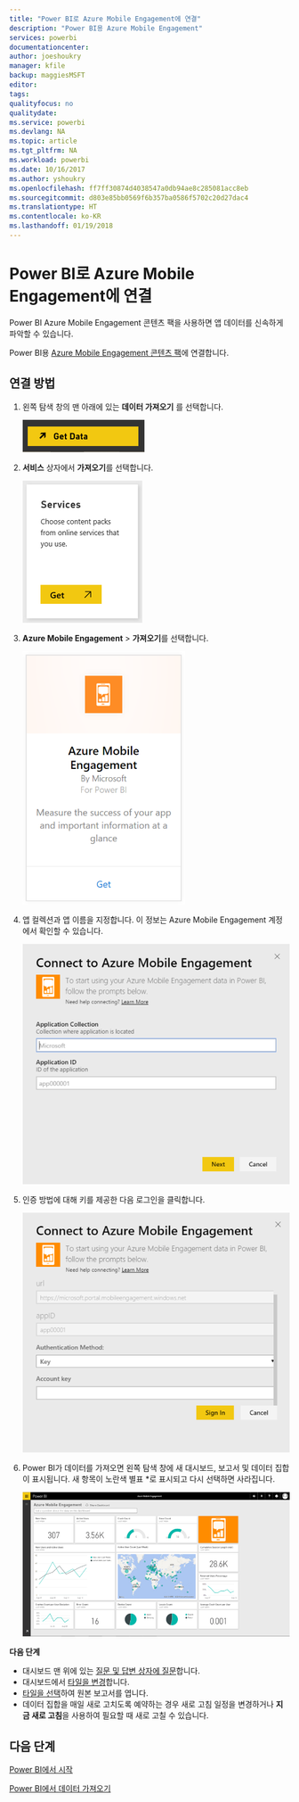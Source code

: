 ```yaml
---
title: "Power BI로 Azure Mobile Engagement에 연결"
description: "Power BI용 Azure Mobile Engagement"
services: powerbi
documentationcenter: 
author: joeshoukry
manager: kfile
backup: maggiesMSFT
editor: 
tags: 
qualityfocus: no
qualitydate: 
ms.service: powerbi
ms.devlang: NA
ms.topic: article
ms.tgt_pltfrm: NA
ms.workload: powerbi
ms.date: 10/16/2017
ms.author: yshoukry
ms.openlocfilehash: ff7ff30874d4038547a0db94ae8c285081acc8eb
ms.sourcegitcommit: d803e85bb0569f6b357ba0586f5702c20d27dac4
ms.translationtype: HT
ms.contentlocale: ko-KR
ms.lasthandoff: 01/19/2018
---
```

# <a name="connect-to-azure-mobile-engagement-with-power-bi"></a>Power BI로 Azure Mobile Engagement에 연결
Power BI Azure Mobile Engagement 콘텐츠 팩을 사용하면 앱 데이터를 신속하게 파악할 수 있습니다.

Power BI용 [Azure Mobile Engagement 콘텐츠 팩](https://app.powerbi.com/groups/me/getdata/services/azme)에 연결합니다.

## <a name="how-to-connect"></a>연결 방법
1. 왼쪽 탐색 창의 맨 아래에 있는 **데이터 가져오기** 를 선택합니다.
   
    ![](media/service-connect-to-azure-mobile/getdata.png)
2. **서비스** 상자에서 **가져오기**를 선택합니다.
   
    ![](media/service-connect-to-azure-mobile/services.png)
3. **Azure Mobile Engagement** \> **가져오기**를 선택합니다.
   
    ![](media/service-connect-to-azure-mobile/azme.png) 
4. 앱 컬렉션과 앱 이름을 지정합니다. 이 정보는 Azure Mobile Engagement 계정에서 확인할 수 있습니다.
   
    ![](media/service-connect-to-azure-mobile/parameters.png) 
5. 인증 방법에 대해 키를 제공한 다음 로그인을 클릭합니다.
   
    ![](media/service-connect-to-azure-mobile/creds.png)
6. Power BI가 데이터를 가져오면 왼쪽 탐색 창에 새 대시보드, 보고서 및 데이터 집합이 표시됩니다. 새 항목이 노란색 별표 \*로 표시되고 다시 선택하면 사라집니다.
   
    ![](media/service-connect-to-azure-mobile/dashboard.png)

 **다음 단계**

* 대시보드 맨 위에 있는 [질문 및 답변 상자에 질문](power-bi-q-and-a.md)합니다.
* 대시보드에서 [타일을 변경](service-dashboard-edit-tile.md)합니다.
* [타일을 선택](service-dashboard-tiles.md)하여 원본 보고서를 엽니다.
* 데이터 집합을 매일 새로 고치도록 예약하는 경우 새로 고침 일정을 변경하거나 **지금 새로 고침**을 사용하여 필요할 때 새로 고칠 수 있습니다.

## <a name="next-steps"></a>다음 단계
[Power BI에서 시작](service-get-started.md)

[Power BI에서 데이터 가져오기](service-get-data.md)


